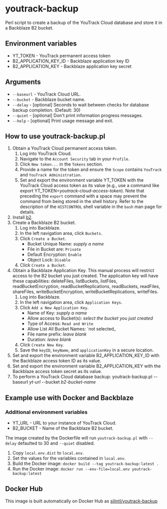 # youtrack-backup
Perl script to create a backup of the YouTrack Cloud database and store
it in a Backblaze B2 bucket.

## Environment variables
* YT\_TOKEN - YouTrack permanent access token
* B2\_APPLICATION\_KEY\_ID - Backblaze application key ID
* B2\_APPLICATION\_KEY - Backblaze application key secret

## Arguments
* `--baseurl` - YouTrack Cloud URL.
* `--bucket` - Backblaze bucket name.
* `--delay` - [optional] Seconds to wait between checks for database backup completion. (Default: 30)
* `--quiet` - [optional] Don't print information progress messages.
* `--help` - [optional] Print usage message and exit.

## How to use youtrack-backup.pl
1. Obtain a YouTrack Cloud permanent access token.
    1. Log into YouTrack Cloud.
    1. Navigate to the `Account Security` tab in your `Profile`.
    1. Click `New token...` in the `Tokens` section.
    1. Provide a name for the token and ensure the `Scope` contains `YouTrack` and `YouTrack Administration`.
    1. Set and export the environment variable YT\_TOKEN with the YouTrack Cloud access token as its value (e.g., use a command like export YT\_TOKEN=_youtrack-cloud-access-token_). Note that preceding the `export` command with a space may prevent the command from being stored in the shell history. Refer to the description of the `HISTCONTROL` shell variable in the `bash` man page for details.
1. Install [b2](https://github.com/Backblaze/B2_Command_Line_Tool/releases/latest/download/b2-linux).
1. Create a Backblaze B2 bucket.
    1. Log into Backblaze.
    1. In the left navigation area, click `Buckets`.
    1. Click `Create a Bucket`.
        * Bucket Unique Name: _supply a name_
        * File in Bucket are: `Private`
        * Default Encryption: `Enable`
        * Object Lock: `Disable`
    1. Click `Create a Bucket`.
1. Obtain a Backblaze Application Key. This manual process will restrict access to the B2 bucket you just created. The application key will have these capabilities: deleteFiles, listBuckets, listFiles, readBucketEncryption, readBucketReplications, readBuckets, readFiles, shareFiles, writeBucketEncryption, writeBucketReplications, writeFiles.
    1. Log into Backblaze.
    1. In the left navigation area, click `Application Keys`.
    1. Click `Add a New Application Key`.
        * Name of Key: _supply a name_
        * Allow access to Bucket(s): _select the bucket you just created_
        * Type of Access: `Read and Write`
        * Allow List All Bucket Names: `not selected_
        * File name prefix: _leave blank_
        * Duration: _leave blank_
    1. Click `Create New Key`.
    1. Save the `keyID`, `keyName`, and `applicationKey` in a secure location.
1. Set and export the environment variable B2\_APPLICATION\_KEY\_ID with the Backblaze access token ID as its value.
1. Set and export the environment variable B2\_APPLICATION\_KEY with the Backblaze access token secret as its value.
1. To perform a YouTrack Cloud database backup:
youtrack-backup.pl --baseurl _yt-url_ --bucket _b2-bucket-name_

## Example use with Docker and Backblaze

### Additional environment variables
* YT\_URL - URL to your instance of YouTrack Cloud.
* B2\_BUCKET - Name of the Backblaze B2 bucket.

The image created by the Dockerfile will run `youtrack-backup.pl` with `--delay` defaulted to 30 and `--quiet` disabled.

1. Copy `local.env.dist` to `local.env`.
1. Set the values for the variables contained in `local.env`.
1. Build the Docker image:  `docker build --tag youtrack-backup:latest .`
1. Run the Docker image:  `docker run --env-file=local.env youtrack-backup:latest`

## Docker Hub
This image is built automatically on Docker Hub as [silintl/youtrack-backup](https://hub.docker.com/r/silintl/youtrack-backup/)
